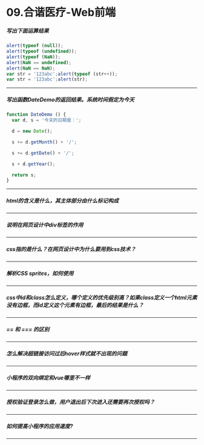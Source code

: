 # 09.合谐医疗-Web前端
##### 写出下面运算结果
```javascript
alert(typeof (null));
alert(typeof (undefined));
alert(typeof (NaN));
alert(NaN == undefined);
alert(NaN == NaN);
var str = '123abc';alert(typeof (str++));
var str = '123abc';alert(str);
```
---
##### 写出函数DateDemo的返回结果。系统时间假定为今天
```javascript
function DateDemo () {
  var d, s = '今天的日期是：';

  d = new Date();

  s += d.getMonth() + '/';

  s += d.getDate() + '/';

  s + d.getYear();

  return s;
}
```
---
##### html的含义是什么，其主体部分由什么标记构成
---
##### 说明在网页设计中div标签的作用
---
##### css指的是什么？在网页设计中为什么要用到css技术？
---
##### 解析CSS sprites，如何使用
---
##### css中id和class怎么定义，哪个定义的优先级别高？如果class定义一个html元素没有边框，而id定义这个元素有边框，最后的结果是什么？
---
##### \== 和 === 的区别
---
##### 怎么解决超链接访问过后hover样式就不出现的问题
---
##### 小程序的双向绑定和vue哪里不一样
---
##### 授权验证登录怎么做，用户退出后下次进入还需要再次授权吗？
---
##### 如何提高小程序的应用速度?
---
